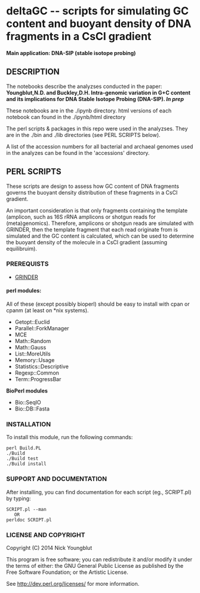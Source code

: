 # deltaGC -- scripts for simulating GC content and buoyant density of DNA fragments in a CsCl gradient

__Main application: DNA-SIP (stable isotope probing)__


## DESCRIPTION

The notebooks describe the analyzses conducted in the paper: __Youngblut,N.D. and Buckley,D.H.
Intra-genomic variation in G+C content and its implications for DNA Stable Isotope Probing (DNA-SIP).
*In prep*__

These notebooks are in the ./ipynb directory. html versions of each notebook
can found in the ./ipynb/html directory

The perl scripts & packages in this repo were used in the analyzses.
They are in the ./bin and ./lib directories (see PERL SCRIPTS below).

A list of the accession numbers for all bacterial and archaeal genomes
used in the analyzes can be found in the 'accessions' directory.


## PERL SCRIPTS 

These scripts are design to assess how GC content of DNA fragments governs the buoyant density distribution
of these fragments in a CsCl gradient. 

An important consideration is that only fragments containing the template (amplicon, such as 16S rRNA amplicons
or shotgun reads for (meta)genomics). Therefore, amplicons or shotgun reads are simulated with GRINDER, then
the template fragment that each read originate from is simulated and the GC content is calculated, which
can be used to determine the buoyant density of the molecule in a CsCl gradient (assuming equilibruim).


### PREREQUISTS

* [GRINDER](http://sourceforge.net/projects/biogrinder/ "GRINDER")

#### perl modules:

All of these (except possibly bioperl) should be easy to install with cpan or cpanm
(at least on *nix systems).

* Getopt::Euclid
* Parallel::ForkManager
* MCE
* Math::Random
* Math::Gauss
* List::MoreUtils
* Memory::Usage
* Statistics::Descriptive
* Regexp::Common
* Term::ProgressBar

__BioPerl modules__

* Bio::SeqIO 
* Bio::DB::Fasta


### INSTALLATION

To install this module, run the following commands:

	perl Build.PL
	./Build
	./Build test
	./Build install

### SUPPORT AND DOCUMENTATION

After installing, you can find documentation for each script (eg., SCRIPT.pl)
by typing: 

	SCRIPT.pl --man
	   OR
	perldoc SCRIPT.pl


### LICENSE AND COPYRIGHT

Copyright (C) 2014 Nick Youngblut

This program is free software; you can redistribute it and/or modify it
under the terms of either: the GNU General Public License as published
by the Free Software Foundation; or the Artistic License.

See http://dev.perl.org/licenses/ for more information.
